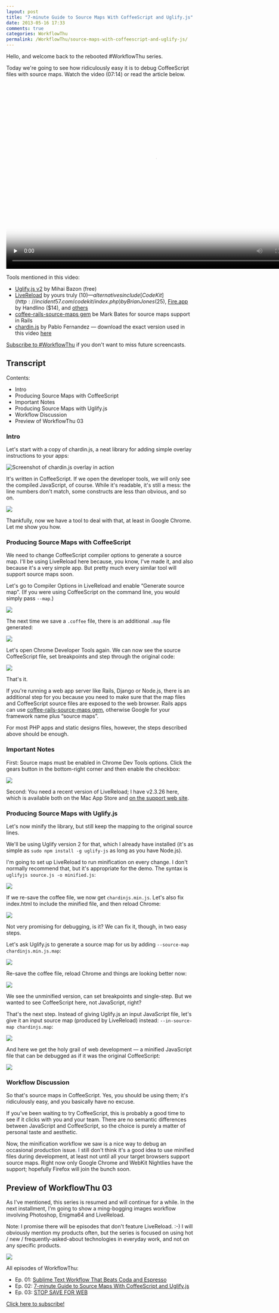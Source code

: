 ```yaml
---
layout: post
title: "7-minute Guide to Source Maps With CoffeeScript and Uglify.js"
date: 2013-05-16 17:33
comments: true
categories: WorkflowThu
permalink: /WorkflowThu/source-maps-with-coffeescript-and-uglify-js/
---
```


Hello, and welcome back to the rebooted #WorkflowThu series.

Today we're going to see how ridiculously easy it is to debug CoffeeScript files with source maps. Watch the video (07:14) or read the article below.

<video id="WorkflowThu02-CoffeeScriptSourceMaps" class="sublime" poster="http://assets.livereload.com/WorkflowThu02-CoffeeScriptSourceMaps-poster.gif" width="800" height="500" title="#WorkflowThu 02 CoffeeScript Source Maps" data-uid="WorkflowThu02-CoffeeScriptSourceMaps" preload="none">
  <source src="http://assets.livereload.com/WorkflowThu02-CoffeeScriptSourceMaps.mp4" />
</video>

Tools mentioned in this video:

* [Uglify.js v2](https://github.com/mishoo/UglifyJS2) by Mihai Bazon (free)
* [LiveReload](http://livereload.com/) by yours truly ($10) — alternatives include [CodeKit](http://incident57.com/codekit/index.php) by Brian Jones ($25), [Fire.app](http://fireapp.handlino.com) by Handlino ($14), and [others](http://go.livereload.com/alternatives)
* [coffee-rails-source-maps gem](https://github.com/markbates/coffee-rails-source-maps) be Mark Bates for source maps support in Rails
* [chardin.js](http://heelhook.github.io/chardin.js/) by Pablo Fernandez — download the exact version used in this video [here](http://assets.livereload.com/WorkflowThu02-chardinjs.zip)

[Subscribe to #WorkflowThu](/workflow-thursday-subscribe/) if you don't want to miss future screencasts.


## Transcript

Contents:

* Intro
* Producing Source Maps with CoffeeScript
* Important Notes
* Producing Source Maps with Uglify.js
* Workflow Discussion
* Preview of WorkflowThu 03


### Intro

Let's start with a copy of chardin.js, a neat library for adding simple overlay instructions to your apps:

![Screenshot of chardin.js overlay in action](http://assets.livereload.com/WorkflowThu02-images/ChardinOverlay.png)

It's written in CoffeeScript. If we open the developer tools, we will only see the compiled JavaScript, of course. While it's readable, it's still a mess: the line numbers don't match, some constructs are less than obvious, and so on.

![](http://assets.livereload.com/WorkflowThu02-images/ChromeDevTools-raw-js.png)

Thankfully, now we have a tool to deal with that, at least in Google Chrome. Let me show you how.


### Producing Source Maps with CoffeeScript

We need to change CoffeeScript compiler options to generate a source map. I'll be using LiveReload here because, you know, I've made it, and also because it's a very simple app. But pretty much every similar tool will support source maps soon.

Let's go to Compiler Options in LiveReload and enable “Generate source map”. (If you were using CoffeeScript on the command line, you would simply pass `--map`.)

![](http://assets.livereload.com/WorkflowThu02-images/LiveReload-CoffeeScript-options.png)

The next time we save a `.coffee` file, there is an additional `.map` file generated:

![](http://assets.livereload.com/WorkflowThu02-images/SublimeText-source-map.png)

Let's open Chrome Developer Tools again. We can now see the source CoffeeScript file, set breakpoints and step through the original code:

![](http://assets.livereload.com/WorkflowThu02-images/ChromeDevTools-debugging-CoffeeScript.png)

That's it.

If you're running a web app server like Rails, Django or Node.js, there is an additional step for you because you need to make sure that the map files and CoffeeScript source files are exposed to the web browser. Rails apps can use [coffee-rails-source-maps gem](https://github.com/markbates/coffee-rails-source-maps),  otherwise Google for your framework name plus “source maps”.

For most PHP apps and static designs files, however, the steps described above should be enough.


### Important Notes

First: Source maps must be enabled in Chrome Dev Tools options. Click the gears button in the bottom-right corner and then enable the checkbox:

![](http://assets.livereload.com/WorkflowThu02-images/ChromeDevTools-enable-source-maps.png)

Second: You need a recent version of LiveReload; I have v2.3.26 here, which is available both on the Mac App Store and [on the support web site](http://go.livereload.com/trial).


### Producing Source Maps with Uglify.js

Let's now minify the library, but still keep the mapping to the original source lines.

We'll be using Uglify version 2 for that, which I already have installed (it's as simple as `sudo npm install -g uglify-js` as long as you have Node.js).

I'm going to set up LiveReload to run minification on every change. I don't normally recommend that, but it's appropriate for the demo. The syntax is `uglifyjs source.js -o minified.js`:

![](http://assets.livereload.com/WorkflowThu02-images/LiveReload-uglify-1.png)

If we re-save the coffee file, we now get `chardinjs.min.js`. Let's also fix index.html to include the minified file, and then reload Chrome:

![](http://assets.livereload.com/WorkflowThu02-images/ChromeDevTools-minified-js.png)

Not very promising for debugging, is it? We can fix it, though, in two easy steps.

Let's ask Uglify.js to generate a source map for us by adding `--source-map chardinjs.min.js.map`:

![](http://assets.livereload.com/WorkflowThu02-images/LiveReload-uglify-2.png)

Re-save the coffee file, reload Chrome and things are looking better now:

![](http://assets.livereload.com/WorkflowThu02-images/ChromeDevTools-minified-js-with-map.png)

We see the unminified version, can set breakpoints and single-step. But we wanted to see CoffeeScript here, not JavaScript, right?

That's the next step. Instead of giving Uglify.js an input JavaScript file, let's give it an input source map (produced by LiveReload) instead: `--in-source-map chardinjs.map`:

![](http://assets.livereload.com/WorkflowThu02-images/LiveReload-uglify-3.png)

And here we get the holy grail of web development — a minified JavaScript file that can be debugged as if it was the original CoffeeScript:

![](http://assets.livereload.com/WorkflowThu02-images/ChromeDevTools-minified-js-with-proper-map.png)


### Workflow Discussion

So that's source maps in CoffeeScript. Yes, you should be using them; it's ridiculously easy, and you basically have no excuse.

If you've been waiting to try CoffeeScript, this is probably a good time to see if it clicks with you and your team. There are no semantic differences between JavaScript and CoffeeScript, so the choice is purely a matter of personal taste and aesthetic.

Now, the minification workflow we saw is a nice way to debug an occasional production issue. I still don't think it's a good idea to use minified files during development, at least not until all your target browsers support source maps. Right now only Google Chrome and WebKit Nightlies have the support; hopefully Firefox will join the bunch soon.


## Preview of WorkflowThu 03

As I've mentioned, this series is resumed and will continue for a while. In the next installment, I'm going to show a ming-bogging images workflow involving Photoshop, Enigma64 and LiveReload.

Note: I promise there will be episodes that don't feature LiveReload. :-) I will obviously mention my products often, but the series is focused on using hot / new / frequently-asked-about technologies in everyday work, and not on any specific products.

![](http://assets.livereload.com/WorkflowThu02-images/WorkflowThu03-sneak-peek.png)

All episodes of WorkflowThu:

* Ep. 01: [Sublime Text Workflow That Beats Coda and Espresso](/blog/2012/02/sublime-text-workflow-that-beats-coda-and-espresso/)
* Ep. 02: [7-minute Guide to Source Maps With CoffeeScript and Uglify.js](/WorkflowThu/source-maps-with-coffeescript-and-uglify-js/)
* Ep. 03: [STOP SAVE FOR WEB](/WorkflowThu/stop-save-for-web/)

[Click here to subscribe!](/workflow-thursday-subscribe/)
